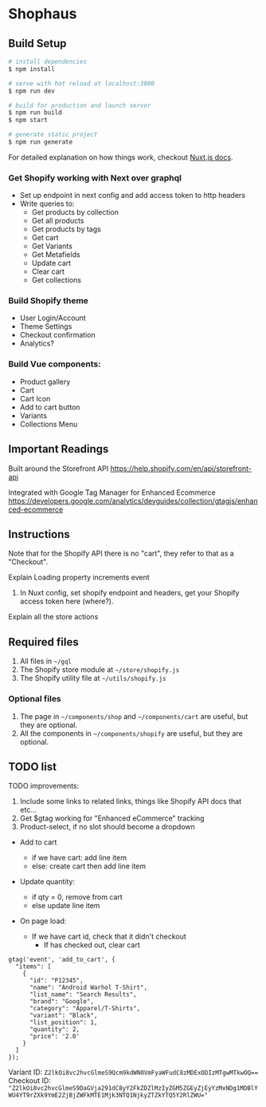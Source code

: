 # Shophaus

## Build Setup

```bash
# install dependencies
$ npm install

# serve with hot reload at localhost:3000
$ npm run dev

# build for production and launch server
$ npm run build
$ npm start

# generate static project
$ npm run generate
```

For detailed explanation on how things work, checkout [Nuxt.js docs](https://nuxtjs.org).

### Get Shopify working with Next over graphql

-   Set up endpoint in next config and add access token to http headers
-   Write queries to:
    -   Get products by collection
    -   Get all products
    -   Get products by tags
    -   Get cart
    -   Get Variants
    -   Get Metafields
    -   Update cart
    -   Clear cart
    -   Get collections

### Build Shopify theme

-   User Login/Account
-   Theme Settings
-   Checkout confirmation
-   Analytics?

### Build Vue components:

-   Product gallery
-   Cart
-   Cart Icon
-   Add to cart button
-   Variants
-   Collections Menu

## Important Readings

Built around the Storefront API
https://help.shopify.com/en/api/storefront-api

Integrated with Google Tag Manager for Enhanced Ecommerce
https://developers.google.com/analytics/devguides/collection/gtagjs/enhanced-ecommerce

## Instructions

Note that for the Shopify API there is no "cart", they refer to that as a "Checkout".

Explain Loading property increments event

1. In Nuxt config, set shopify endpoint and headers, get your Shopify access token here (where?).

Explain all the store actions

## Required files

1.  All files in `~/gql`
1.  The Shopify store module at `~/store/shopify.js`
1.  The Shopify utility file at `~/utils/shopify.js`

### Optional files

1.  The page in `~/components/shop` and `~/components/cart` are useful, but they are optional.
1.  All the components in `~/components/shopify` are useful, but they are optional.

## TODO list

TODO improvements:

1.  Include some links to related links, things like Shopify API docs that etc...
1.  Get \$gtag working for "Enhanced eCommerce" tracking
1.  Product-select, if no slot should become a dropdown

-   Add to cart

    -   if we have cart: add line item
    -   else: create cart then add line item

-   Update quantity:

    -   if qty = 0, remove from cart
    -   else update line item

-   On page load:
    -   If we have cart id, check that it didn't checkout
        -   If has checked out, clear cart

```
gtag('event', 'add_to_cart', {
  "items": [
    {
      "id": "P12345",
      "name": "Android Warhol T-Shirt",
      "list_name": "Search Results",
      "brand": "Google",
      "category": "Apparel/T-Shirts",
      "variant": "Black",
      "list_position": 1,
      "quantity": 2,
      "price": '2.0'
    }
  ]
});
```

Variant ID: `Z2lkOi8vc2hvcGlmeS9Qcm9kdWN0VmFyaWFudC8zMDExODIzMTgwMTkwOQ==`
Checkout ID: `"Z2lkOi8vc2hvcGlmeS9DaGVja291dC8yY2FkZDZlMzIyZGM5ZGEyZjEyYzMxNDg1MDBlYWU4YT9rZXk9YmE2ZjBjZWFkMTE1Mjk3NTQ1NjkyZTZkYTQ5Y2RlZWU="`
